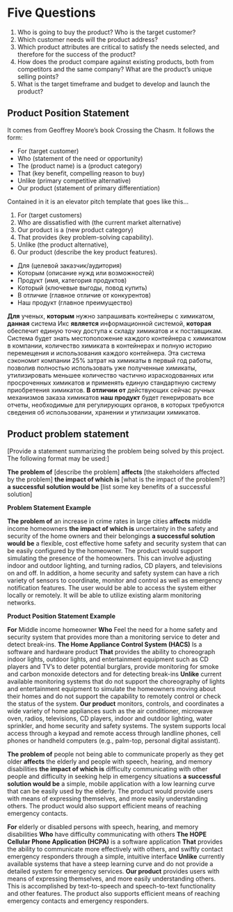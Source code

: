 # Five Questions

1. Who is going to buy the product? Who is the target customer?
2. Which customer needs will the product address?
3. Which product attributes are critical to satisfy the needs selected, and therefore for the success of the product?
4. How does the product compare against existing products, both from competitors and the same company? What are the product’s unique selling points?
5. What is the target timeframe and budget to develop and launch the product?

## Product Position Statement

It comes from Geoffrey Moore’s book Crossing the Chasm. It follows the form:
* For (target customer)
* Who (statement of the need or opportunity)
* The (product name) is a (product category)
* That (key benefit, compelling reason to buy)
* Unlike (primary competitive alternative)
* Our product (statement of primary differentiation)

Contained in it is an elevator pitch template that goes like this…

1. For (target customers)
2. Who are dissatisfied with (the current market alternative)
3. Our product is a (new product category)
4. That provides (key problem-solving capability).
5. Unlike (the product alternative),
6. Our product (describe the key product features).


* Для (целевой заказчик/аудитория)
* Которым (описание нужд или возможностей)
* Продукт (имя, категория продуктов)
* Который (ключевые выгоды, повод купить)
* В отличие (главное отличие от конкурентов)
* Наш продукт (главное преимущество)

**Для** ученых, **которым** нужно запрашивать контейнеры с химикатом, **данная** система Икс **является** информационной системой, **которая** обеспечит единую точку доступа к складу химикатов и к поставщикам. Система будет знать местоположение каждого контейнера с химикатом в компании, количество химиката в контейнерах и полную историю перемещения и использования каждого контейнера. Эта система сэкономит компании 25% затрат на химикаты в первый год работы, позволив полностью использовать уже полученные химикаты, утилизировать меньшее количество частично израсходованных или просроченных химикатов и применять единую стандартную систему приобретения химикатов. **В отличии от** действующих сейчас ручных механизмов заказа химикатов **наш продукт** будет генерировать все отчеты, необходимые для регулирующих органов, в которых требуются сведения об использовании, хранении и утилизации химикатов.

## Product problem statement

[Provide a statement summarizing the problem being solved by this project. The following format may be used:]

__The problem of__ [describe the problem]
__affects__ [the stakeholders affected by the problem]
__the impact of which is__ [what is the impact of the problem?]
__a successful solution would be__ [list some key benefits of a successful solution]

__Problem Statement Example__

__The problem of__ an increase in crime rates in large cities
__affects__ middle income homeowners
__the impact of which is__ uncertainty in the safety and security of the home owners and their belongings
__a successful solution would be__ a flexible, cost effective home safety and security system that can be easily configured by the homeowner. The product would support simulating the presence of the homeowners. This can involve adjusting indoor and outdoor lighting, and turning radios, CD players, and televisions on and off. In addition, a home security and safety system can have a rich variety of sensors to coordinate, monitor and control as well as emergency notification features. The user would be able to access the system either locally or remotely. It will be able to utilize existing alarm monitoring networks.

__Product Position Statement Example__

__For__ Middle income homeowner
__Who__ Feel the need for a home safety and security system that provides more than a monitoring service to deter and detect break-ins.
__The Home Appliance Control System (HACS)__ Is a software and hardware product
__That__ provides the ability to choreograph indoor lights, outdoor lights, and entertainment equipment such as CD players and TV’s to deter potential burglars, provide monitoring for smoke and carbon monoxide detectors and for detecting break-ins
__Unlike__ current available monitoring systems that do not support the choreography of lights and entertainment equipment to simulate the homeowners moving about their homes and do not support the capability to remotely control or check the status of the system.
__Our product__ monitors, controls, and coordinates a wide variety of home appliances such as the air conditioner, microwave oven, radios, televisions, CD players, indoor and outdoor lighting, water sprinkler, and home security and safety systems. The system supports local access through a keypad and remote access through landline phones, cell phones or handheld computers (e.g., palm-top, personal digital assistant).


__The problem of__ people not being able to communicate properly as they get older
__affects__ the elderly and people with speech, hearing, and memory disabilities
__the impact of which is__ difficulty communicating with other people and difficulty in seeking help in emergency situations
__a successful solution would be__ a simple, mobile application with a low learning curve that can be easily used by the elderly. The product would provide users with means of expressing themselves, and more easily understanding others. The product would also support efficient means of reaching emergency contacts.

__For__ elderly or disabled persons with speech, hearing, and memory disabilities
__Who__ have difficulty communicating with others
__The HOPE Cellular Phone Application (HCPA)__ is a software application __That__ provides the ability to communicate more effectively with others, and swiftly contact emergency responders through a simple, intuitive interface
__Unlike__ currently available systems that have a steep learning curve and do not provide a detailed system for emergency services.
__Our product__ provides users with means of expressing themselves, and more easily understanding others. This is accomplished by text-to-speech and speech-to-text functionality and other features. The product also supports efficient means of reaching emergency contacts and emergency responders.   
